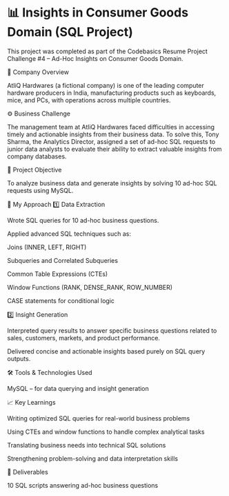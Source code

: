 # 📊 Insights in Consumer Goods Domain (SQL Project)

This project was completed as part of the Codebasics Resume Project Challenge #4 – Ad-Hoc Insights on Consumer Goods Domain.

🏢 Company Overview

AtliQ Hardwares (a fictional company) is one of the leading computer hardware producers in India, manufacturing products such as keyboards, mice, and PCs, with operations across multiple countries.

⚙️ Business Challenge

The management team at AtliQ Hardwares faced difficulties in accessing timely and actionable insights from their business data.
To solve this, Tony Sharma, the Analytics Director, assigned a set of ad-hoc SQL requests to junior data analysts to evaluate their ability to extract valuable insights from company databases.

🎯 Project Objective

To analyze business data and generate insights by solving 10 ad-hoc SQL requests using MySQL.

🧠 My Approach
1️⃣ Data Extraction

Wrote SQL queries for 10 ad-hoc business questions.

Applied advanced SQL techniques such as:

Joins (INNER, LEFT, RIGHT)

Subqueries and Correlated Subqueries

Common Table Expressions (CTEs)

Window Functions (RANK, DENSE_RANK, ROW_NUMBER)

CASE statements for conditional logic

2️⃣ Insight Generation

Interpreted query results to answer specific business questions related to sales, customers, markets, and product performance.

Delivered concise and actionable insights based purely on SQL query outputs.

🛠️ Tools & Technologies Used

MySQL – for data querying and insight generation

📈 Key Learnings

Writing optimized SQL queries for real-world business problems

Using CTEs and window functions to handle complex analytical tasks

Translating business needs into technical SQL solutions

Strengthening problem-solving and data interpretation skills

📁 Deliverables

10 SQL scripts answering ad-hoc business questions
